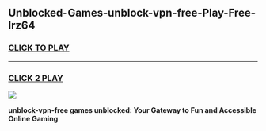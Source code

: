 
## Unblocked-Games-unblock-vpn-free-Play-Free-lrz64
<h3>
<a href="https://premium76.site?title=unblock-vpn-free&ref=23A">CLICK TO PLAY</a></h3>
<hr>

<h3>
<a href="https://premium76.site?title=unblock-vpn-free&ref=23A">CLICK 2 PLAY</a>
  
</h3>

<a href="https://premium76.site?title=unblock-vpn-free&ref=23A"><img src="https://clearcache.store/games.png"></a>


**unblock-vpn-free games unblocked: Your Gateway to Fun and Accessible Online Gaming**
